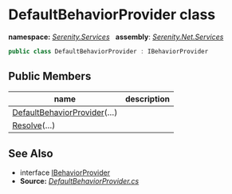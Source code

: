 # DefaultBehaviorProvider class
**namespace:** *[Serenity.Services](../README.md#serenity.services-namespace)*   **assembly**: *[Serenity.Net.Services](../README.md)*

```csharp
public class DefaultBehaviorProvider : IBehaviorProvider
```

## Public Members

| name | description |
| --- | --- |
| [DefaultBehaviorProvider](DefaultBehaviorProvider/DefaultBehaviorProvider.md)(…) |  |
| [Resolve](DefaultBehaviorProvider/Resolve.md)(…) |  |

## See Also

* interface [IBehaviorProvider](IBehaviorProvider.md)
* **Source:** *[DefaultBehaviorProvider.cs](https://github.com/serenity-is/Serenity/blob/master/src/Serenity.Net.Services/RequestHandlers/Behavior/DefaultBehaviorProvider.cs)*